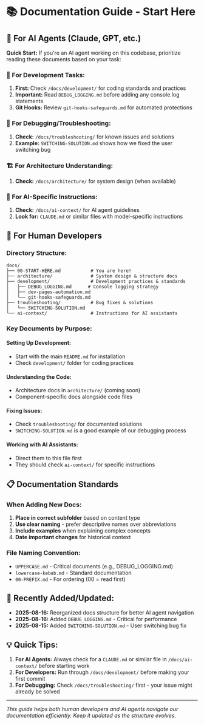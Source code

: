 # 📚 Documentation Guide - Start Here

## 🤖 For AI Agents (Claude, GPT, etc.)

**Quick Start:** If you're an AI agent working on this codebase, prioritize reading these documents based on your task:

### 🔧 For Development Tasks:
1. **First:** Check `/docs/development/` for coding standards and practices
2. **Important:** Read `DEBUG_LOGGING.md` before adding any console.log statements
3. **Git Hooks:** Review `git-hooks-safeguards.md` for automated protections

### 🐛 For Debugging/Troubleshooting:
1. **Check:** `/docs/troubleshooting/` for known issues and solutions
2. **Example:** `SWITCHING-SOLUTION.md` shows how we fixed the user switching bug

### 🏗️ For Architecture Understanding:
1. **Check:** `/docs/architecture/` for system design (when available)

### 📝 For AI-Specific Instructions:
1. **Check:** `/docs/ai-context/` for AI agent guidelines
2. **Look for:** `CLAUDE.md` or similar files with model-specific instructions

## 👥 For Human Developers

### Directory Structure:
```
docs/
├── 00-START-HERE.md           # You are here!
├── architecture/              # System design & structure docs
├── development/               # Development practices & standards
│   ├── DEBUG_LOGGING.md      # Console logging strategy
│   ├── dev-pages-automation.md
│   └── git-hooks-safeguards.md
├── troubleshooting/           # Bug fixes & solutions
│   └── SWITCHING-SOLUTION.md
└── ai-context/                # Instructions for AI assistants
```

### Key Documents by Purpose:

#### Setting Up Development:
- Start with the main `README.md` for installation
- Check `development/` folder for coding practices

#### Understanding the Code:
- Architecture docs in `architecture/` (coming soon)
- Component-specific docs alongside code files

#### Fixing Issues:
- Check `troubleshooting/` for documented solutions
- `SWITCHING-SOLUTION.md` is a good example of our debugging process

#### Working with AI Assistants:
- Direct them to this file first
- They should check `ai-context/` for specific instructions

## 📋 Documentation Standards

### When Adding New Docs:
1. **Place in correct subfolder** based on content type
2. **Use clear naming** - prefer descriptive names over abbreviations
3. **Include examples** when explaining complex concepts
4. **Date important changes** for historical context

### File Naming Convention:
- `UPPERCASE.md` - Critical documents (e.g., DEBUG_LOGGING.md)
- `lowercase-kebab.md` - Standard documentation
- `00-PREFIX.md` - For ordering (00 = read first)

## 🔄 Recently Added/Updated:

- **2025-08-16:** Reorganized docs structure for better AI agent navigation
- **2025-08-16:** Added `DEBUG_LOGGING.md` - Critical for performance
- **2025-08-15:** Added `SWITCHING-SOLUTION.md` - User switching bug fix

## 💡 Quick Tips:

1. **For AI Agents:** Always check for a `CLAUDE.md` or similar file in `/docs/ai-context/` before starting work
2. **For Developers:** Run through `/docs/development/` before making your first commit
3. **For Debugging:** Check `/docs/troubleshooting/` first - your issue might already be solved

---

*This guide helps both human developers and AI agents navigate our documentation efficiently. Keep it updated as the structure evolves.*